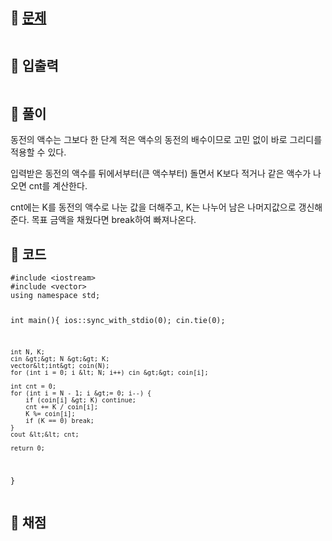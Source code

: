 <h2 id="🌽-문제">🌽 <a href="https://www.acmicpc.net/problem/11047">문제</a></h2>
<p><img alt="" src="https://velog.velcdn.com/images/coolgamja_/post/bde60f54-a423-40f7-8c55-f2b1076488e4/image.png" /></p>
<h2 id="🥕-입출력">🥕 입출력</h2>
<p><img alt="" src="https://velog.velcdn.com/images/coolgamja_/post/4054b472-5f16-4bd2-9130-f124bf0f68fc/image.png" /></p>
<h2 id="🥔-풀이">🥔 풀이</h2>
<p>동전의 액수는 그보다 한 단계 적은 액수의 동전의 배수이므로
고민 없이 바로 그리디를 적용할 수 있다.</p>
<p>입력받은 동전의 액수를 뒤에서부터(큰 액수부터) 돌면서
K보다 적거나 같은 액수가 나오면 cnt를 계산한다.</p>
<p>cnt에는 K를 동전의 액수로 나눈 값을 더해주고,
K는 나누어 남은 나머지값으로 갱신해준다.
목표 금액을 채웠다면 break하여 빠져나온다.</p>
<h2 id="🥬-코드">🥬 코드</h2>
<pre><code class="language-cpp">#include &lt;iostream&gt;
#include &lt;vector&gt;
using namespace std;

int main(){
    ios::sync_with_stdio(0);
    cin.tie(0);

    int N, K;
    cin &gt;&gt; N &gt;&gt; K;
    vector&lt;int&gt; coin(N);
    for (int i = 0; i &lt; N; i++) cin &gt;&gt; coin[i];

    int cnt = 0;
    for (int i = N - 1; i &gt;= 0; i--) {
        if (coin[i] &gt; K) continue;
        cnt += K / coin[i];
        K %= coin[i];
        if (K == 0) break;
    }
    cout &lt;&lt; cnt;

    return 0;
}</code></pre>
<h2 id="🥜-채점">🥜 채점</h2>
<p><img alt="" src="https://velog.velcdn.com/images/coolgamja_/post/fe8eacab-a1a2-42c8-a7f5-ec159fdafca7/image.png" /></p>